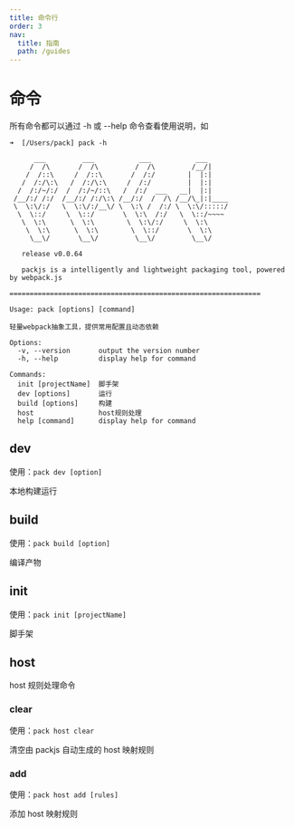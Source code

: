 ```yaml
---
title: 命令行
order: 3
nav:
  title: 指南
  path: /guides
---
```


# 命令

所有命令都可以通过 -h 或 --help 命令查看使用说明，如

```
➜  [/Users/pack] pack -h

      ___         ___           ___           ___
     /  /\       /  /\         /  /\         /__/|
    /  /::\     /  /::\       /  /:/        |  |:|
   /  /:/\:\   /  /:/\:\     /  /:/         |  |:|
  /  /:/~/:/  /  /:/~/::\   /  /:/  ___   __|  |:|
 /__/:/ /:/  /__/:/ /:/\:\ /__/:/  /  /\ /__/\_|:|____
 \  \:\/:/   \  \:\/:/__\/ \  \:\ /  /:/ \  \:\/:::::/
  \  \::/     \  \::/       \  \:\  /:/   \  \::/~~~~
   \  \:\      \  \:\        \  \:\/:/     \  \:\
    \  \:\      \  \:\        \  \::/       \  \:\
     \__\/       \__\/         \__\/         \__\/

   release v0.0.64

   packjs is a intelligently and lightweight packaging tool, powered by webpack.js

==============================================================

Usage: pack [options] [command]

轻量webpack抽象工具，提供常用配置且动态依赖

Options:
  -v, --version       output the version number
  -h, --help          display help for command

Commands:
  init [projectName]  脚手架
  dev [options]       运行
  build [options]     构建
  host                host规则处理
  help [command]      display help for command
```

## dev

使用：`pack dev [option]`

本地构建运行

## build

使用：`pack build [option]`

编译产物

## init

使用：`pack init [projectName]`

脚手架

## host

host 规则处理命令

### clear

使用：`pack host clear`

清空由 packjs 自动生成的 host 映射规则

### add

使用：`pack host add [rules]`

添加 host 映射规则
